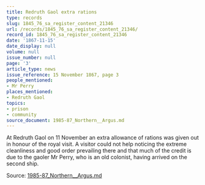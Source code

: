 ```yaml
---
title: Redruth Gaol extra rations
type: records
slug: 1845_76_sa_register_content_21346
url: /records/1845_76_sa_register_content_21346/
record_id: 1845_76_sa_register_content_21346
date: '1867-11-15'
date_display: null
volume: null
issue_number: null
page: '3'
article_type: news
issue_reference: 15 November 1867, page 3
people_mentioned:
- Mr Perry
places_mentioned:
- Redruth Gaol
topics:
- prison
- community
source_document: 1985-87_Northern__Argus.md
---
```


At Redruth Gaol on 11 November an extra allowance of rations was given out in honour of the royal visit.  A visitor could not help noticing the extreme cleanliness and good order prevailing there and that much of the credit is due to the gaoler Mr Perry, who is an old colonist, having arrived on the second ship.

Source: [1985-87_Northern__Argus.md](/downloads/markdown/1985-87_Northern__Argus.md)
